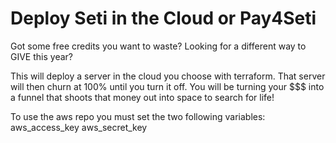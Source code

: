# Deploy Seti in the Cloud or Pay4Seti

Got some free credits you want to waste?
Looking for a different way to GIVE this year?

This will deploy a server in the cloud you choose with terraform.
That server will then churn at 100% until you turn it off.
You will be turning your $$$ into a funnel that shoots that money out into space to search for life!



To use the aws repo you must set the two following variables:
aws_access_key
aws_secret_key
